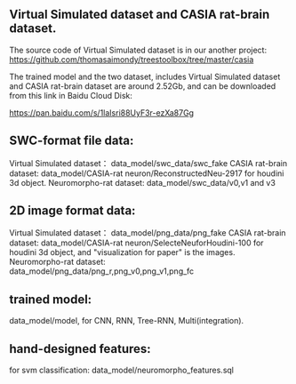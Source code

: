 ﻿## Virtual Simulated dataset and CASIA rat-brain dataset.

The source code of Virtual Simulated dataset is in our another project: https://github.com/thomasaimondy/treestoolbox/tree/master/casia

The trained model and the two dataset, includes Virtual Simulated dataset and CASIA rat-brain dataset are around 2.52Gb, and can be downloaded  from this link in Baidu Cloud Disk:

https://pan.baidu.com/s/1laIsri88UyF3r-ezXa87Gg


## SWC-format file data:
Virtual Simulated dataset： data_model/swc_data/swc_fake
CASIA rat-brain dataset: data_model/CASIA-rat neuron/ReconstructedNeu-2917 for houdini 3d object.
Neuromorpho-rat dataset: data_model/swc_data/v0,v1 and v3

## 2D image format data:
Virtual Simulated dataset： data_model/png_data/png_fake
CASIA rat-brain dataset: data_model/CASIA-rat neuron/SelecteNeuforHoudini-100 for houdini 3d object, and "visualization for paper" is the images.
Neuromorpho-rat dataset: data_model/png_data/png_r,png_v0,png_v1,png_fc

## trained model: 
data_model/model, for CNN, RNN, Tree-RNN, Multi(integration).

## hand-designed features:
for svm classification: data_model/neuromorpho_features.sql

